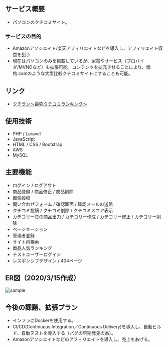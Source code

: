 ## サービス概要
- パソコンのクチコミサイト。

### サービスの目的
- Amazonアソシエイト/楽天アフィリエイトなどを導入し、アフィリエイト収益を狙う
- 現在はパソコンのみを掲載しているが、家電やサービス（プロバイダ/MVNOなど）も拡張可能。コンテンツを拡充させることにより、価格.comのような大型比較クチコミサイトにすることも可能。

## リンク
- <a target="_blank" href="http://18.180.96.69/">クチラン〜最強クチコミランキング〜</a>

## 使用技術
- PHP / Laravel
- JavaScript
- HTML / CSS / Bootstrap
- AWS
- MySQL

## 主要機能
- ログイン / ログアウト
- 商品登録 / 商品修正 / 商品削除
- 画像投稿
- 問い合わせフォーム / 確認画面 / 確認メールの送信
- クチコミ投稿 / クチコミ削除 / クチコミスコア表示
- カテゴリー毎の商品出力 / カテゴリー作成 / カテゴリー修正 / カテゴリー削除
- ページネーション
- 管理者登録
- サイト内検索
- 商品人気ランキング
- テストユーザーログイン
- レスポンシブデザイン / 404ページ

## ER図（2020/3/15作成）
![sample](https://user-images.githubusercontent.com/52248763/76705820-342cf080-6726-11ea-83fe-de0f26035ccf.png)

## 今後の課題、拡張プラン
- インフラにDockerを使用する。
- CI/CD(Continuous Integration／Continuous Delivery)を導入し、自動ビルド、自動テストを導入する（バグの早期発見の為）。
- Amazonアソシエイトなどのアフィリエイトを導入し、売上をあげる。